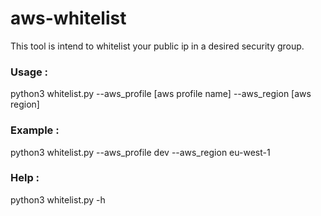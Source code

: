# aws-whitelist

This tool is intend to whitelist your public ip in a desired security group.

### Usage : 

python3 whitelist.py --aws_profile [aws profile name] --aws_region [aws region]

### Example : 

python3 whitelist.py --aws_profile dev --aws_region eu-west-1

### Help :

python3 whitelist.py -h

